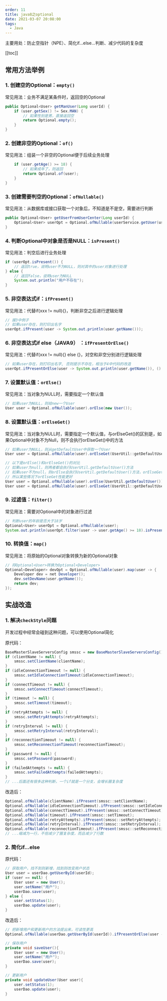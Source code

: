 ```yaml
---
order: 11
title: java8之optional
date: 2021-03-07 20:08:00
tags: 
  - Java
---
```


主要用处：防止空指针（NPE）、简化if...else...判断、减少代码的复杂度
<!-- more -->
[[toc]]

## 常用方法举例

### 1. 创建空的Optional：`empty()`

常见用法：业务不满足某条件时，返回空的Optional

```java
public Optional<User> getManUser(Long userId) {
    if (user.getSex() != Sex.MAN) {
        // 如果性别是男，直接返回空
        return Optional.empty();
    }
}
```

### 2. 创建非空的Optional：`of()`

常见用法：组装一个非空的Optional便于后续业务处理

```java
    if (user.getAge() >= 18) {
        // 如果成年了，则返回
        return Optional.of(user);
    }
}
```

### 3. 创建需要判空的Optional：`ofNullable()`

常见用法：从数据库或接口获取一个对象后，不知道是不是空，需要进行判断

```java
public Optional<User> getUserFromUserCenter(Long userId) {
    Optional<User> userOpt = Optional.ofNullable(userService.getUser(userId));
}
```

### 4. 判断Optional中对象是否是NULL：`isPresent()`

常见用法：判空后进行业务处理

```java
if (userOpt.isPresent()) {
    // 返回true，说明user不为NULL，则对其中的user对象进行处理
} else {
    // 返回false，说明user为NULL
    System.out.println("用户不存在");
}
```

### 5. 非空表达式if：`ifPresent()`

常见用法：代替if(xxx != null){}，判断非空之后进行逻辑处理

```java
// 接3中例子
// 如果user存在，则打印出名字
userOpt.ifPresent(user -> System.out.println(user.getName()));
```

### 6. 非空表达式if else（JAVA9） ：`ifPresentOrElse()`

常见用法：代替if(xxx != null){} else {}，对空和非空分别进行逻辑处理

```java
// 如果user存在，则打印出名字, 否则提示不存在，相当于4中代码的改造
userOpt.ifPresentOrElse(user -> System.out.println(user.getName()), () -> System.out.println("用户不存在"));
```

### 7. 设置默认值：`orElse()`

常见用法：当对象为NULL时，需要指定一个默认值

```java
// 如果user为NULL，则给new一个User
User user = Optional.ofNullable(user).orElse(new User());
```

### 8. 设置默认值：`orElseGet()`

常见用法：当对象为NULL时，需要指定一个默认值，与orElseGet()的区别是，如果Optional中对象不为Null，则不会执行orElseGet()中的方法

```java
// 如果user为NULL，则从getDefaultUser中获取一个User
User user = Optional.ofNullable(user).orElseGet(UserUtil::getDefaultUser);

// 以下是orElse()和orElseGet()的对比
// 如果user为null，则两者都会执行UserUtil.getDefaultUser()方法
// 如果user不为null，则orElse会执行UserUtil.getDefaultUser()方法，orElseGet不会
// 所以某些情况下orElseGet性能更好
User user = Optional.ofNullable(user).orElse(UserUtil.getDefaultUser());
User user = Optional.ofNullable(user).orElseGet(UserUtil::getDefaultUser);
```

### 9. 过滤值：`filter()`

常见用法：需要对Optional中的对象进行过滤

```java
// 判断user的年龄是否大于18岁
Optional<User> userOpt = Optional.ofNullable(user);
System.out.println(userOpt.filter(user -> user.getAge() >= 18).isPresent());
```

### 10. 转换值：`map()`

常见用法：将原始的Optional对象转换为新的Optional对象

```java
// 将Optional<User>转换为Optional<Developer>
Optional<Developer> devOpt = Optional.ofNullable(user).map(user -> {
    Developer dev = net Developer();
    dev.setDevName(user.getName());
    return dev;
});
```

## 实战改造

### 1. 解决`checkStyle`问题

开发过程中经常会碰到这种问题，可以使用Optional简化

原代码：

```java
BaseMasterSlaveServersConfig smssc = new BaseMasterSlaveServersConfig();
if (clientName != null) {
    smssc.setClientName(clientName);
}
if (idleConnectionTimeout != null) {
    smssc.setIdleConnectionTimeout(idleConnectionTimeout);
}
if (connectTimeout != null) {
    smssc.setConnectTimeout(connectTimeout);
}
if (timeout != null) {
    smssc.setTimeout(timeout);
}
if (retryAttempts != null) {
    smssc.setRetryAttempts(retryAttempts);
}
if (retryInterval != null) {
    smssc.setRetryInterval(retryInterval);
}
if (reconnectionTimeout != null) {
    smssc.setReconnectionTimeout(reconnectionTimeout);
}
if (password != null) {
    smssc.setPassword(password);
}
if (failedAttempts != null) {
    smssc.setFailedAttempts(failedAttempts);
}
// ...后面还有很多这种判断，一个if就是一个分支，会增长圈复杂度
```

改造后：

```java
Optional.ofNullable(clientName).ifPresent(smssc::setClientName);
Optional.ofNullable(idleConnectionTimeout).ifPresent(smssc::setIdleConnectionTimeout);
Optional.ofNullable(connectTimeout).ifPresent(smssc::setConnectTimeout);
Optional.ofNullable(timeout).ifPresent(smssc::setTimeout);
Optional.ofNullable(retryAttempts).ifPresent(smssc::setRetryAttempts);
Optional.ofNullable(retryInterval).ifPresent(smssc::setRetryInterval);
Optional.ofNullable(reconnectionTimeout).ifPresent(smssc::setReconnectionTimeout);
// ...缩减为一行，不但减少了圈复杂度，而且减少了行数
```

### 2. 简化if...else

原代码：

```java
// 获取用户，找不到则新增，找到则改变用户状态
User user = userDao.getUserById(userId);
if (user == null) {
    User user = new User();
    user.setName("用户");
    userDao.save(user);
} else {
    user.setStatus(1);
    userDao.update(user);
}
```

改造后：

```java
// 把新增用户和更新用户的方法提出来，可读性更高
Optional.ofNullable(userDao.getUserById(userId)).ifPresentOrElse(user -> saveUser(), user -> updateUser(user));

// 保存用户
private void saveUser(){
    User user = new User();
    user.setName("用户");
    userDao.save(user);
}

// 更新用户
private void updateUser(User user){
    user.setStatus(1);
    userDao.update(user);
}
```
